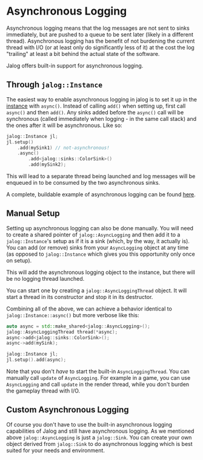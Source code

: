 # Asynchronous Logging

Asynchronous logging means that the log messages are not sent to sinks immediately, but are pushed to a queue to be sent later (likely in a different thread). Asynchronous logging has the benefit of not burdening the current thread with I/O  (or at least only do significantly less of it) at the cost the log "trailing" at least a bit behind the actual state of the software.

Jalog offers built-in support for asynchronous logging.

## Through `jalog::Instance`

The easiest way to enable asynchronous logging in jalog is to set it up in the [instance](basics.md#set-up-an-instance) with `async()`. Instead of calling `add()` when setting up, first call `async()` and then `add()`. Any sinks added before the `async()` call will be synchronous (called immediately when logging - in the same call stack) and the ones after it will be asynchronous. Like so:

```c++
jalog::Instance jl;
jl.setup()
    .add(mySink1) // not-asynchronous!
    .async()
        .add<jalog::sinks::ColorSink>()
        .add(mySink2);
```

This will lead to a separate thread being launched and log messages will be enqueued in to be consumed by the two asynchronous sinks.

A complete, buildable example of asynchronous logging can be found [here](../example/e-AsyncLogging.cpp).

## Manual Setup

Setting up asynchronous logging can also be done manually. You will need to create a shared pointer of `jalog::AsyncLogging` and then add it to a `jalog::Instance`'s setup as if it is a sink (which, by the way, it actually is). You can add (or remove) sinks from your `AsyncLogging` object at any time (as opposed to `jalog::Instance` which gives you this opportunity only once on setup).

This will add the asynchronous logging object to the instance, but there will be no logging thread launched.

You can start one by creating a `jalog::AsyncLoggingThread` object. It will start a thread in its constructor and stop it in its destructor.

Combining all of the above, we can achieve a behavior identical to `jalog::Instance::async()` but more verbose like this:

```c++
auto async = std::make_shared<jalog::AsyncLogging>();
jalog::AsyncLoggingThread thread(*async);
async->add<jalog::sinks::ColorSink>();
async->add(mySink);

jalog::Instance jl;
jl.setup().add(async);
```

Note that you don't *have* to start the built-in `AsyncLoggingThread`. You can manually call `update` of `AsyncLogging`. For example in a game, you can use `AsyncLogging` and call `update` in the render thread, while you don't burden the gameplay thread with I/O.

## Custom Asynchronous Logging

Of course you don't have to use the built-in asynchronous logging capabilities of Jalog and still have asynchronous logging. As we mentioned above `jalog::AsyncLogging` is just a `jalog::Sink`. You can create your own object derived from `jalog::Sink` to do asynchronous logging which is best suited for your needs and environment.
